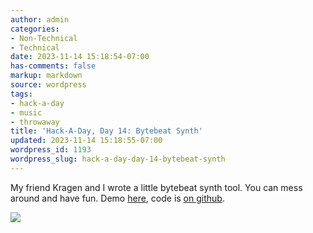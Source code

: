 ```yaml
---
author: admin
categories:
- Non-Technical
- Technical
date: 2023-11-14 15:18:54-07:00
has-comments: false
markup: markdown
source: wordpress
tags:
- hack-a-day
- music
- throwaway
title: 'Hack-A-Day, Day 14: Bytebeat Synth'
updated: 2023-11-14 15:18:55-07:00
wordpress_id: 1193
wordpress_slug: hack-a-day-day-14-bytebeat-synth
---
```

My friend Kragen and I wrote a little bytebeat synth tool. You can mess around and have fun. Demo [here](https://za3k.github.io/ha3k-14-synth/), code is [on github](https://github.com/za3k/ha3k-14-synth).

[![](../wp-content/uploads/2023/11/screenshot-4.png)](https://za3k.github.io/ha3k-14-synth/)
